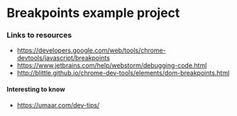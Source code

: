 # Breakpoints example project

### Links to resources
* https://developers.google.com/web/tools/chrome-devtools/javascript/breakpoints
* https://www.jetbrains.com/help/webstorm/debugging-code.html
* http://blittle.github.io/chrome-dev-tools/elements/dom-breakpoints.html

#### Interesting to know
* https://umaar.com/dev-tips/
